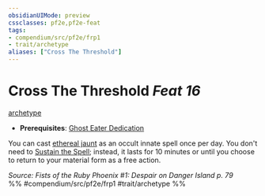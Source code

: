 ```yaml
---
obsidianUIMode: preview
cssclasses: pf2e,pf2e-feat
tags:
- compendium/src/pf2e/frp1
- trait/archetype
aliases: ["Cross The Threshold"]
---
```

# Cross The Threshold  *Feat 16*  
[archetype](rules/traits/archetype.md "Archetype Feat Trait")  

- **Prerequisites**: [Ghost Eater Dedication](compendium/feats/ghost-eater-dedication-frp1.md)

You can cast [ethereal jaunt](compendium/spells/ethereal-jaunt.md) as an occult innate spell once per day. You don't need to [Sustain the Spell](rules/actions/sustain-a-spell.md); instead, it lasts for 10 minutes or until you choose to return to your material form as a free action.

*Source: Fists of the Ruby Phoenix #1: Despair on Danger Island p. 79*  
%% #compendium/src/pf2e/frp1 #trait/archetype %%